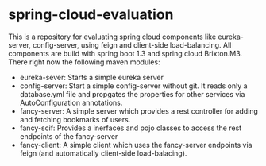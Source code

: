 # spring-cloud-evaluation

This is a repository for evaluating spring cloud components like eureka-server, config-server, using feign and client-side load-balancing.
All components are build with spring boot 1.3 and spring cloud Brixton.M3. There right now the following maven modules:

- eureka-sever: Starts a simple eureka server
- config-server: Start a simple config-server without git. It reads only a database.yml file and propgates the properties for other services via AutoConfiguration annotations.
- fancy-server: A simple server which provides a rest controller for adding and fetching bookmarks of users.
- fancy-scif: Provides a inerfaces and pojo classes to access the rest endpoints of the fancy-server 
- fancy-client: A simple client which uses the fancy-server endpoints via feign (and automatically client-side load-balacing).
